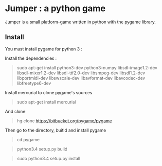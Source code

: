 # Jumper : a python game

Jumper is a small platform-game written in python with the pygame library.

## Install

You must install pygame for python 3 :

Install the dependencies :
> sudo apt-get install python3-dev python3-numpy libsdl-image1.2-dev libsdl-mixer1.2-dev libsdl-ttf2.0-dev libsmpeg-dev libsdl1.2-dev  libportmidi-dev libswscale-dev libavformat-dev libavcodec-dev libfreetype6-dev

Install mercurial to clone pygame's sources
> sudo apt-get install mercurial

And clone
> hg clone https://bitbucket.org/pygame/pygame

Then  go to the directory, buitld and install pygame
> cd pygame

> python3.4 setup.py build

> sudo python3.4 setup.py install
